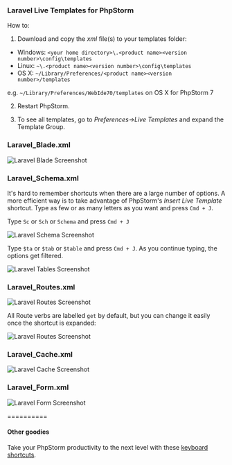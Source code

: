 ### Laravel Live Templates for PhpStorm ###

How to:

1) Download and copy the *xml* file(s) to your templates folder:

* Windows: `<your home directory>\.<product name><version number>\config\templates`
* Linux: `~\.<product name><version number>\config\templates`
* OS X: `~/Library/Preferences/<product name><version number>/templates`

e.g. `~/Library/Preferences/WebIde70/templates` on OS X for PhpStorm 7


2) Restart PhpStorm.

3) To see all templates, go to *Preferences->Live Templates* and expand the Template Group.

### Laravel_Blade.xml ###

![Laravel Blade Screenshot](https://raw.github.com/koomai/phpstorm-laravel-live-templates/master/images/laravel-blade-screenshot.png)

### Laravel_Schema.xml ###

It's hard to remember shortcuts when there are a large number of options. A more efficient way is to take advantage of PhpStorm's *Insert Live Template* shortcut. Type as few or as many letters as you want and press `Cmd + J`. 

Type `Sc` or `Sch` or `Schema` and press `Cmd + J`

![Laravel Schema Screenshot](https://raw.github.com/koomai/phpstorm-laravel-live-templates/master/images/schema-demo.png)

Type `$ta` or `$tab` or `$table` and press `Cmd + J`. As you continue typing, the options get filtered.

![Laravel Tables Screenshot](https://raw.github.com/koomai/phpstorm-laravel-live-templates/master/images/table-demo.png)

### Laravel_Routes.xml ###

![Laravel Routes Screenshot](https://raw.github.com/koomai/phpstorm-laravel-live-templates/master/images/routes-demo.png)

All Route verbs are labelled `get` by default, but you can change it easily once the shortcut is expanded:

![Laravel Routes Screenshot](https://raw.github.com/koomai/phpstorm-laravel-live-templates/master/images/routes-enum-demo.png)

### Laravel_Cache.xml ###

![Laravel Cache Screenshot](https://raw.github.com/koomai/phpstorm-laravel-live-templates/master/images/cache-demo.png)

### Laravel_Form.xml ###

![Laravel Form Screenshot](https://raw.github.com/koomai/phpstorm-laravel-live-templates/master/images/form-demo.png)


==========
#### Other goodies ####
Take your PhpStorm productivity to the next level with these [keyboard shortcuts](https://gist.github.com/koomai/9340189).
